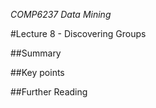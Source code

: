 *COMP6237 Data Mining*

#Lecture 8 - Discovering Groups

##Summary

##Key points

##Further Reading

